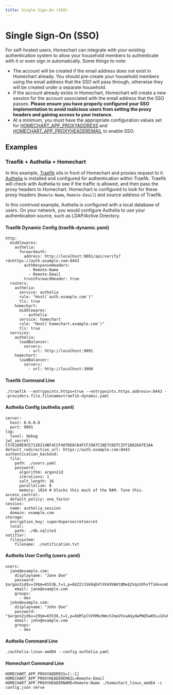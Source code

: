 ```yaml
---
title: Single Sign-On (SSO)
---
```


# Single Sign-On (SSO)

For self-hosted users, Homechart can integrate with your existing authentication system to allow your household members to authenticate with it or even sign in automatically.  Some things to note:

- The account will be created if the email address does not exist in Homechart already.  You should pre-create your household members using the email address that the SSO will pass through, otherwise they will be created under a separate household.
- If the account already exists in Homechart, Homechart will create a new session for the account associated with the email address that the SSO passes.  **Please ensure you have properly configured your SSO implementation to avoid malicious users from setting the proxy headers and gaining access to your instance.**
- At a minimum, you must have the appropriate configuration values set for [HOMECHART_APP_PROXYADDRESS](/getting-started/on-your-network/installation/configuration-options/#app-proxyaddress) and [HOMECHART_APP_PROXYHEADEREMAIL](/getting-started/on-your-network/installation/configuration-options/#app-proxyaddress) to enable SSO.

## Examples

### Traefik + Authelia + Homechart

In this example, [Traefik](https://github.com/traefik/traefik) sits in front of Homechart and proxies request to it.  [Authelia](https://github.com/authelia/authelia) is installed and configured for authentication within Traefik.  Traefik will check with Authelia to see if the traffic is allowed, and then pass the proxy headers to Homechart.  Homechart is configured to look for these proxy headers (`Remote-Name`, `Remote-Email`) and source address of Traefik.

In this contrived example, Authelia is configured with a local database of users.  On your network, you would configure Authelia to use your authentication source, such as LDAP/Active Directory.

#### Traefik Dynamic Config (traefik-dynamic.yaml)

```
http:
  middlewares:
    authelia:
      forwardauth:
        address: http://localhost:9091/api/verify?rd=https://auth.example.com:8443
        authResponseHeaders:
          - Remote-Name
          - Remote-Email
        trustForwardHeader: true
  routers:
    authelia:
      service: authelia
      rule: "Host(`auth.example.com`)"
      tls: true
    homechart:
      middlewares:
        - authelia
      service: homechart
      rule: "Host(`homechart.example.com`)"
      tls: true
  services:
    authelia:
      loadBalancer:
        servers:
          - url: http://localhost:9091
    homechart:
      loadBalancer:
        servers:
          - url: http://localhost:3000
```

#### Traefik Command Line

```
./traefik --entrypoints.https=true --entrypoints.https.address=:8443 --providers.file.filename=traefik-dynamic.yaml
```

#### Authelia Config (authelia.yaml)

```
server:
  host: 0.0.0.0
  port: 9091
log:
  level: debug
jwt_secret: C57E160E9CE711D214BF4CCF407DE6C64FCF19A7C20E7C6D7C2FF18826A7E1AA
default_redirection_url: https://auth.example.com:8443
authentication_backend:
  file:
    path: ./users.yaml
    password:
      algorithm: argon2id
      iterations: 1
      salt_length: 16
      parallelism: 8
      memory: 1024 # blocks this much of the RAM. Tune this.
access_control:
  default_policy: one_factor
session:
  name: authelia_session
  domain: example.com
storage:
  encryption_key: superdupersecretsecret
  local:
    path: ./db.sqlite3
notifier:
  filesystem:
    filename: ./notification.txt
```

#### Authelia User Config (users.yaml)

```
users:
  jane@example.com:
    displayname: "Jane Doe"
    password: $argon2id$v=19$m=65536,t=1,p=8$Z2JJSk9qbVlXVk9VWUtQMw$2VqsXXhvTfiHxxvmDUj8GpzPCktmMxdLR2rojFxxknc
    email: jane@example.com
    groups:
      - dev
  john@example.com:
    displayname: "John Doe"
    password: "$argon2id$v=19$m=65536,t=1,p=8$MlplVVhMbzNmcXJmaVVsaA$ydwPNQ5wW3Lu1XuPWhQW7dzlNGP3ynexmzlQmyVMaIY"
    email: john@example.com
    groups:
      - dev
```

#### Authelia Command Line

```
./authelia-linux-amd64 --config authelia.yaml
```

#### Homechart Command Line

```
HOMECHART_APP_PROXYADDRESS=[::1] HOMECHART_APP_PROXYHEADEREMAIL=Remote-Email HOMECHART_APP_PROXYHEADERNAME=Remote-Name ./homechart_linux_amd64 -c config.json serve
```
